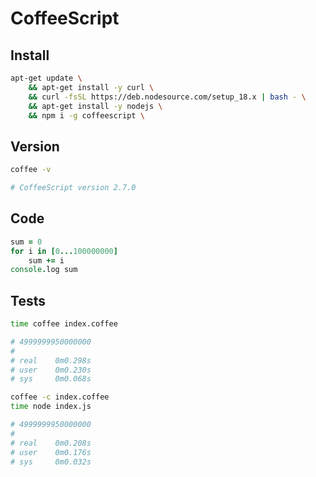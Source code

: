 # CoffeeScript

## Install

```bash
apt-get update \
    && apt-get install -y curl \
    && curl -fsSL https://deb.nodesource.com/setup_18.x | bash - \
    && apt-get install -y nodejs \
    && npm i -g coffeescript \
```

## Version

```bash
coffee -v

# CoffeeScript version 2.7.0
```

## Code

```coffee
sum = 0
for i in [0...100000000]
    sum += i
console.log sum
```

## Tests

```bash
time coffee index.coffee

# 4999999950000000
#
# real    0m0.298s
# user    0m0.230s
# sys     0m0.068s
```

```bash
coffee -c index.coffee
time node index.js

# 4999999950000000
#
# real    0m0.208s
# user    0m0.176s
# sys     0m0.032s
```